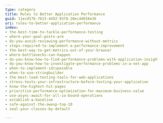 ```yaml
---
type: category
title: Rules to Better Application Performance
guid: 11ecd576-7615-4492-93f8-20ec4d658e36
uri: rules-to-better-application-performance
index:
- the-best-time-to-tackle-performance-testing
- where-your-goal-posts-are
- do-you-avoid-reviewing-performance-without-metrics
- steps-required-to-implement-a-performance-improvement
- the-best-way-to-get-metrics-out-of-your-browser
- where-bottlenecks-can-happen
- do-you-know-how-to-find-performance-problems-with-application-insights
- do-you-know-how-to-investigate-performance-problems-in-a-net-app
- when-to-implement-idisposable
- when-to-use-stringbuilder
- the-best-load-testing-tools-for-web-applications
- stress-tests-your-infrastructure-before-testing-your-application
- know-the-highest-hit-pages
- prioritize-performance-optimization-for-maximum-business-value
- use-async-await-for-all-io-bound-operations
- establish-a-baseline
- safe-against-the-owasp-top-10
- seal-your-classes-by-default

---
```



